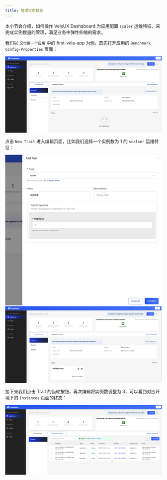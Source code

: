```yaml
---
title: 管理实例数量
---
```


本小节会介绍，如何操作 VelxUX Dashaboard 为应用配置 `scaler` 运维特征，来完成实例数量的管理，满足业务中弹性伸缩的需求。

我们以 `交付第一个应用` 中的 first-vela-app 为例。首先打开应用的 `Benchmark Config-Properties` 页面：

![](../resources/new-trait-scaler.jpg)

点击 `New Trait` 进入编辑页面，比如我们选择一个实例数为 1 的 `scalser` 运维特征：

![](../resources/scaler-trait-scaler.jpg)
![](../resources/created-trait-scaler.jpg)

接下来我们点击 Trait 的齿轮按钮，再次编辑将实例数调整为 3，可以看到对应环境下的 `Instances` 页面的终态：

![](../resources/instance-trait-scaler.jpg)
